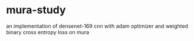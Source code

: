 # mura-study
an implementation of densenet-169 cnn with adam optimizer and weighted binary cross entropy loss on mura
